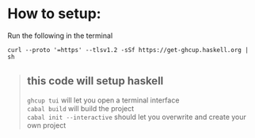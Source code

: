 # How to setup:
Run the following in the terminal

```
curl --proto '=https' --tlsv1.2 -sSf https://get-ghcup.haskell.org | sh
```
> this code will setup haskell <br/>
> ---
> `ghcup tui` will let you open a terminal interface <br/>
> `cabal build` will build the project <br/>
> `cabal init --interactive` should let you overwrite and create your own project <br/>
> 
